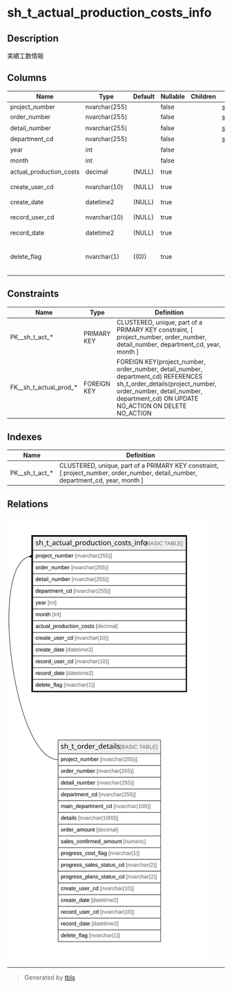 # sh_t_actual_production_costs_info

## Description

実績工数情報

## Columns

| Name | Type | Default | Nullable | Children | Parents | Comment |
| ---- | ---- | ------- | -------- | -------- | ------- | ------- |
| project_number | nvarchar(255) |  | false |  | [sh_t_order_details](sh_t_order_details.md) | PRNo. |
| order_number | nvarchar(255) |  | false |  | [sh_t_order_details](sh_t_order_details.md) | 受注No. |
| detail_number | nvarchar(255) |  | false |  | [sh_t_order_details](sh_t_order_details.md) | 明細No. |
| department_cd | nvarchar(255) |  | false |  | [sh_t_order_details](sh_t_order_details.md) | 部署ID |
| year | int |  | false |  |  | 年 |
| month | int |  | false |  |  | 月 |
| actual_production_costs | decimal | (NULL) | true |  |  | 実績工数 |
| create_user_cd | nvarchar(10) | (NULL) | true |  |  | 作成者コード |
| create_date | datetime2 | (NULL) | true |  |  | 作成日時 |
| record_user_cd | nvarchar(10) | (NULL) | true |  |  | 更新者コード |
| record_date | datetime2 | (NULL) | true |  |  | 更新日時 |
| delete_flag | nvarchar(1) | ((0)) | true |  |  | 削除フラグ:0未削除、1削除済 |

## Constraints

| Name | Type | Definition |
| ---- | ---- | ---------- |
| PK__sh_t_act_* | PRIMARY KEY | CLUSTERED, unique, part of a PRIMARY KEY constraint, [ project_number, order_number, detail_number, department_cd, year, month ] |
| FK__sh_t_actual_prod_* | FOREIGN KEY | FOREIGN KEY(project_number, order_number, detail_number, department_cd) REFERENCES sh_t_order_details(project_number, order_number, detail_number, department_cd) ON UPDATE NO_ACTION ON DELETE NO_ACTION |

## Indexes

| Name | Definition |
| ---- | ---------- |
| PK__sh_t_act_* | CLUSTERED, unique, part of a PRIMARY KEY constraint, [ project_number, order_number, detail_number, department_cd, year, month ] |

## Relations

![er](sh_t_actual_production_costs_info.svg)

---

> Generated by [tbls](https://github.com/k1LoW/tbls)
